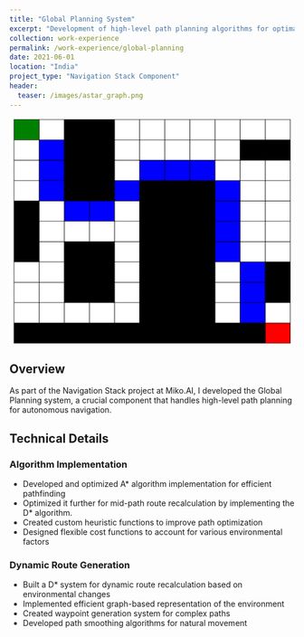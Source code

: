 ```yaml
---
title: "Global Planning System"
excerpt: "Development of high-level path planning algorithms for optimal route generation in autonomous navigation."
collection: work-experience
permalink: /work-experience/global-planning
date: 2021-06-01
location: "India"
project_type: "Navigation Stack Component"
header:
  teaser: /images/astar_graph.png
---
```


<img src="/images/astar_graph.png" alt="Global Planning System" width="500" height="400">

## Overview
As part of the Navigation Stack project at Miko.AI, I developed the Global Planning system, a crucial component that handles high-level path planning for autonomous navigation.

## Technical Details

### Algorithm Implementation
- Developed and optimized A* algorithm implementation for efficient pathfinding
- Optimized it further for mid-path route recalculation by implementing the D* algorithm.
- Created custom heuristic functions to improve path optimization
- Designed flexible cost functions to account for various environmental factors

### Dynamic Route Generation 
- Built a D* system for dynamic route recalculation based on environmental changes
- Implemented efficient graph-based representation of the environment
- Created waypoint generation system for complex paths
- Developed path smoothing algorithms for natural movement

